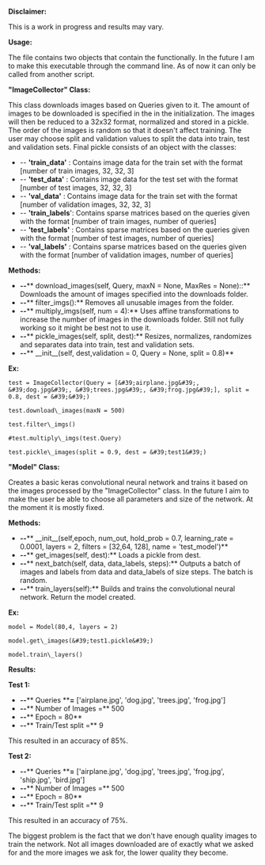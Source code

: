 **Disclaimer:**

This is a work in progress and results may vary.

**Usage:**

The file contains two objects that contain the functionally. In the future I am to make this executable through the command line. As of now it can only be called from another script.

**&quot;ImageCollector&quot; Class:**

This class downloads images based on Queries given to it. The amount of images to be downloaded is specified in the in the initialization. The images will then be reduced to a 32x32 format, normalized and stored in a pickle. The order of the images is random so that it doesn&#39;t affect training. The user may choose split and validation values to split the data into train, test and validation sets. Final pickle consists of an object with the classes:

- -- **&#39;train\_data&#39;** : Contains image data for the train set with the format [number of train images, 32, 32, 3]
- -- **&#39;test\_data&#39;** : Contains image data for the test set with the format [number of test images, 32, 32, 3]
- -- **&#39;val\_data&#39;** : Contains image data for the train set with the format [number of validation images, 32, 32, 3]
- -- **&#39;train\_labels**&#39;: Contains sparse matrices based on the queries given with the format [number of train images, number of queries]
- -- **&#39;test\_labels&#39;** : Contains sparse matrices based on the queries given with the format [number of test images, number of queries]
- -- **&#39;val\_labels&#39;** : Contains sparse matrices based on the queries given with the format [number of validation images, number of queries]

**Methods:**

- **--**** download\_images(self, Query, maxN = None, MaxRes = None)::** Downloads the amount of images specified into the downloads folder.
- **--**** filter\_imgs():** Removes all unusable images from the folder.
- **--**** multiply\_imgs(self, num = 4):** Uses affine transformations to increase the number of images in the downloads folder. Still not fully working so it might be best not to use it.
- **--**** pickle\_images(self, split, dest):** Resizes, normalizes, randomizes and separates data into train, test and validation sets.
- **--**** \_\_init\_\_(self, dest,validation = 0, Query = None,  split = 0.8)**

**Ex:**

    test = ImageCollector(Query = [&#39;airplane.jpg&#39;, &#39;dog.jpg&#39;, &#39;trees.jpg&#39;, &#39;frog.jpg&#39;], split = 0.8, dest = &#39;&#39;)

    test.download\_images(maxN = 500)

    test.filter\_imgs()

    #test.multiply\_imgs(test.Query)

    test.pickle\_images(split = 0.9, dest = &#39;test1&#39;)

**&quot;Model&quot; Class:**

Creates a basic keras convolutional neural network and trains it based on the images processed by the &quot;ImageCollector&quot; class. In the future I aim to make the user be able to choose all parameters and size of the network. At the moment it is mostly fixed.

**Methods:**

- **--**** \_\_init\_\_(self,epoch, num\_out, hold\_prob = 0.7, learning\_rate = 0.0001, layers = 2, filters = [32,64, 128], name = &#39;test\_model&#39;)**
- **--**** get\_images(self, dest):** Loads a pickle from dest.
- **--**** next\_batch(self, data, data\_labels,  steps):** Outputs a batch of images and labels from data and data\_labels of size steps. The batch is random.
- **--**** train\_layers(self):** Builds and trains the convolutional neural network. Return the model created.

**Ex:**

    model = Model(80,4, layers = 2)

    model.get\_images(&#39;test1.pickle&#39;)

    model.train\_layers()



**Results:**

**Test 1:**

- **--**** Queries ****=** [&#39;airplane.jpg&#39;, &#39;dog.jpg&#39;, &#39;trees.jpg&#39;, &#39;frog.jpg&#39;]
- **--**** Number of Images =** 500
- **--**** Epoch = 80**
- **--**** Train/Test split =** 9

This resulted in an accuracy of 85%.

**Test 2:**

- **--**** Queries ****=** [&#39;airplane.jpg&#39;, &#39;dog.jpg&#39;, &#39;trees.jpg&#39;, &#39;frog.jpg&#39;, &#39;ship.jpg&#39;, &#39;bird.jpg&#39;]
- **--**** Number of Images =** 500
- **--**** Epoch = 80**
- **--**** Train/Test split =** 9

This resulted in an accuracy of 75%.

The biggest problem is the fact that we don&#39;t have enough quality images to train the network. Not all images downloaded are of exactly what we asked for and the more images we ask for, the lower quality they become.
